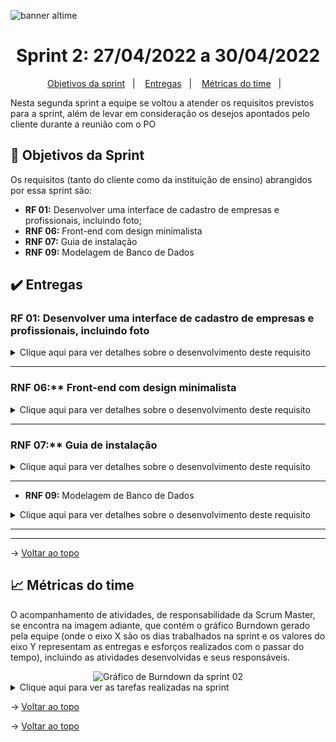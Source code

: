 
![banner altime](https://github.com/user-attachments/assets/e86188aa-277d-4ca9-a202-efd5b83c95dc)

<span id="topo">

<h1 align="center">Sprint 2: 27/04/2022 a 30/04/2022</h1>

<p align="center">
    <a href="#objetivos">Objetivos da sprint</a> &nbsp |&nbsp &nbsp
    <a href="#entregas">Entregas</a> &nbsp |&nbsp &nbsp
    <a href="#metricas">Métricas do time</a> &nbsp |&nbsp &nbsp
</p>

Nesta segunda sprint a equipe se voltou a atender os requisitos previstos para a sprint, além de levar em consideração os desejos apontados pelo cliente durante a reunião com o PO

<span id="objetivos">
    
## :dart: Objetivos da Sprint
Os requisitos (tanto do cliente como da instituição de ensino) abrangidos por essa sprint são:
- **RF 01:** Desenvolver uma interface de cadastro de empresas e profissionais, incluindo foto;
- **RNF 06:** Front-end com design minimalista
- **RNF 07:** Guia de instalação
- **RNF 09:** Modelagem de Banco de Dados

<span id="entregas">
        
## :heavy_check_mark: Entregas

### RF 01: Desenvolver uma interface de cadastro de empresas e profissionais, incluindo foto
<details>
   <summary>Clique aqui para ver detalhes sobre o desenvolvimento deste requisito</summary>
    <br>
   Este requisito contempla a criação de uma interface intuitiva para o cadastro de empresas e seus respectivos profissionais, permitindo o envio de informações básicas e a inclusão de foto de perfil. Essa funcionalidade é essencial para estruturar a base de dados do sistema Altime, possibilitando que cada empresa gerencie seus colaboradores de forma individualizada. Foi implementada na Sprint 1 como uma das prioridades do MVP, com foco em usabilidade e funcionalidade. A interface será refinada nas próximas sprints para incluir melhorias visuais e validações adicionais conforme o feedback dos usuários.
<div align="center">
<img src="gif aqui" alt="GIF demonstrativo">
</div>
</details>

---
    
### RNF 06:** Front-end com design minimalista
<details>
   <summary>Clique aqui para ver detalhes sobre o desenvolvimento deste requisito</summary>
    <br>
    O sistema Altime foi projetado com uma interface limpa e moderna, seguindo os princípios do design minimalista, a fim de oferecer uma experiência de uso intuitiva e agradável. O foco está na simplicidade visual, sem comprometer a usabilidade. Ícones claros, cores suaves e espaçamento adequado foram aplicados para garantir que os usuários possam navegar pelo sistema de forma fluida, com destaque para as funcionalidades principais e sem excesso de elementos visuais.
  
<div align="center">
<img src="gif aqui" alt="GIF demonstrativo">
</div>
</details>

---
    
### RNF 07:** Guia de instalação
<details>
   <summary>Clique aqui para ver detalhes sobre o desenvolvimento deste requisito</summary>
    <br>
   Para facilitar o processo de implantação do sistema em diferentes ambientes, foi desenvolvido um guia de instalação detalhado. Esse guia descreve passo a passo os procedimentos necessários para configurar o sistema Altime, incluindo dependências, configurações do banco de dados, ambiente de execução e instruções específicas para desenvolvedores e administradores. O objetivo é reduzir a curva de aprendizado e garantir uma instalação rápida e eficaz.

<br><br>
    
> texto aqui
</details>
    
---
    
- **RNF 09:** Modelagem de Banco de Dados
<details>
   <summary>Clique aqui para ver detalhes sobre o desenvolvimento deste requisito</summary>
    <br>
    A modelagem do banco de dados foi cuidadosamente planejada para garantir a integridade, consistência e escalabilidade dos dados. A estrutura relacional define as principais entidades do sistema, como empresas, profissionais, registros de ponto e usuários, com suas devidas chaves primárias e estrangeiras. A modelagem foi elaborada com base em boas práticas de normalização e performance, possibilitando futuras expansões e integrações com segurança.
<div align="center">
<img src="gif aqui" alt="GIF demonstrativo">
</div>
</details>
    
---
    

    
---

→ [Voltar ao topo](#topo)

<span id="metricas">

## :chart_with_upwards_trend: Métricas do time

O acompanhamento de atividades, de responsabilidade da Scrum Master, se encontra na imagem adiante, que contém o gráfico Burndown gerado pela equipe (onde o eixo X são os dias trabalhados na sprint e os valores do eixo Y representam as entregas e esforços realizados com o passar do tempo), incluindo as atividades desenvolvidas e seus responsáveis.

<div align="center">
<img src="burndown aqui" alt="Gráfico de Burndown da sprint 02">
</div>  
    
<details>
   <summary>Clique aqui para ver as tarefas realizadas na sprint</summary>
   <img src="imagem aqui">
</details>

→ [Voltar ao topo](#topo)
    
<span id="links">
    


→ [Voltar ao topo](#topo)
